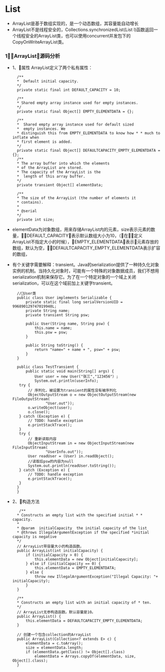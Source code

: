 # List
- ArrayList是基于数组实现的，是一个动态数组，其容量能自动增长
- ArrayList不是线程安全的，Collections.synchronizedList(List l)函数返回一个线程安全的ArrayList类，也可以使用concurrent并发包下的CopyOnWriteArrayList类。

### 1、ArrayList源码分析
- 1、属性
    ArrayList定义了两个私有属性：


        /**
        *  Default initial capacity.
        */
        private static final int DEFAULT_CAPACITY = 10;

        /**
        * Shared empty array instance used for empty instances.
        */
        private static final Object[] EMPTY_ELEMENTDATA = {};

        /**
        *  Shared empty array instance used for default sized
        *  empty instances. We
        * distinguish this from EMPTY_ELEMENTDATA to know how * * much to inflate when
        * first element is added.
        */
        private static final Object[] DEFAULTCAPACITY_EMPTY_ELEMENTDATA = {};
        /** 
        * The array buffer into which the elements  
        * of the ArrayList are stored. 
        * The capacity of the ArrayList is the  
        *  length of this array buffer. 
        */  
        private transient Object[] elementData;  
    
        /** 
        * The size of the ArrayList (the number of elements it
        * contains). 
        * 
        * @serial 
        */  
        private int size;

- elementData为对象数组，用来存储ArrayList内的元素，size表示元素的数量，DEFAULT_CAPACITY表示默认数组大小为10，（在定义ArrayList不指定大小的时候），EMPTY_ELEMENTDATA表示元素存放的数组，默认为空，DEFAULTCAPACITY_EMPTY_ELEMENTDATA表示扩容的数组，

- 有个关键字需要解释：transient。Java的serialization提供了一种持久化对象实例的机制。当持久化对象时，可能有一个特殊的对象数据成员，我们不想用serialization机制来保存它。为了在一个特定对象的一个域上关闭serialization，可以在这个域前加上关键字transient。


        //User类
        public class User implements Serializable {  
            private static final long serialVersionUID = 996890129747019948L;  
            private String name;  
            private transient String psw;  

            public User(String name, String psw) {  
                this.name = name;  
                this.psw = psw;  
            }  

            public String toString() {  
                return "name=" + name + ", psw=" + psw;  
            }  
        }  

        public class TestTransient {  
            public static void main(String[] args) {  
                User user = new User("张三","123456"）;
                System.out.println(userInfo);  
         try {  
             // 序列化，被设置为transient的属性没有被序列化  
             ObjectOutputStream o = new ObjectOutputStream(new FileOutputStream(  
                     "User.out"));  
             o.writeObject(user);  
             o.close();  
         } catch (Exception e) {  
             // TODO: handle exception  
             e.printStackTrace();  
         }
         try {  
             // 重新读取内容  
             ObjectInputStream in = new ObjectInputStream(new FileInputStream(  
                     "UserInfo.out"));  
             User readUser = (User) in.readObject();  
             //读取后psw的内容为null  
             System.out.println(readUser.toString());  
         } catch (Exception e) {  
             // TODO: handle exception  
             e.printStackTrace();  
         }  
        }  
        }

- 2、构造方法

         /**
        * Constructs an empty list with the specified initial * * capacity.
        *
        * @param  initialCapacity  the initial capacity of the list
        * @throws IllegalArgumentException if the specified *initial capacity is negative
        */
        // ArrayList带容量大小的构造函数。
        public ArrayList(int initialCapacity) {
            if (initialCapacity > 0) {
                this.elementData = new Object[initialCapacity];
            } else if (initialCapacity == 0) {
                this.elementData = EMPTY_ELEMENTDATA;
            } else {
                throw new IllegalArgumentException("Illegal Capacity: "+ initialCapacity);
            }
        }

        /**
        * Constructs an empty list with an initial capacity of * ten.
        */
        // ArrayList无参构造函数。默认容量是10。 
        public ArrayList() {
            this.elementData = DEFAULTCAPACITY_EMPTY_ELEMENTDATA;
        }

        // 创建一个包含collection的ArrayList    
        public ArrayList(Collection<? extends E> c) {    
            elementData = c.toArray();    
            size = elementData.length;    
            if (elementData.getClass() != Object[].class)    
                elementData = Arrays.copyOf(elementData, size, Object[].class);    
        }

